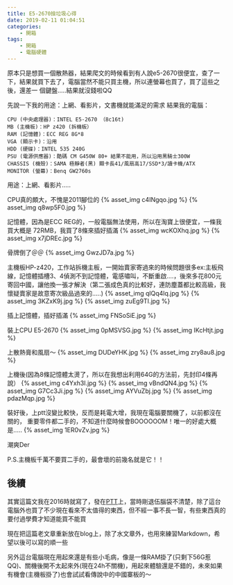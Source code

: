```yaml
---
title: E5-2670撿垃圾心得
date: 2019-02-11 01:04:51
categories:
    - 開箱
tags:
    - 開箱
    - 電腦硬體
---
```


原本只是想買一個散熱器，結果爬文的時候看到有人說e5-2670很便宜，查了一下，結果就買下去了，電腦當然不能只買主機，所以連螢幕也買了，買了這些之後，還差一 個鍵盤.....結果就沒錢啦QQ

先說一下我的用途：上網、看影片，文書機就能滿足的需求
結果我的電腦：

	CPU (中央處理器)：INTEL E5-2670 （8c16t)      
	MB (主機板)：HP z420 (拆機板） 
	RAM (記憶體)：ECC REG 8G*8 
	VGA (顯示卡)：沿用   
	HDD (硬碟)：INTEL 535 240G 
	PSU (電源供應器)：酷碼 CM G450W 80+ 結果不能用，所以沿用黑騎士300W 
	CHASSIS (機殼)：SAMA 極靜者(黑) 顯卡長41/風扇高17/SSD*3/讀卡機/ATX 
	MONITOR (螢幕)：Benq GW2760s
 
 用途：上網、看影片.....
  
CPU真的頗大，不愧是2011腳位的
{% asset_img c4INgqo.jpg %}
{% asset_img q8wp5F0.jpg %}

記憶體，因為是ECC REG的，一般電腦無法使用，所以在淘寶上很便宜，一條我買大概是 72RMB，我買了8條來插好插滿
{% asset_img wcKOXhq.jpg %}
{% asset_img x7jDREc.jpg %}

骨牌倒了＠＠
{% asset_img GwzJD7a.jpg %}

主機板HP-z420，工作站拆機主板，一開始賣家寄過來的時候問題很多ex:主板飛線，記憶體插槽3、4偵測不到記憶體，電感嘯叫，不斷重啟....，後來多花800元寄回中國，讓他換一張才解決（第二張成色真的比較好，連防塵蓋都比較高級，我懷疑賣家是故意寄次級品過來的.....)
{% asset_img qlQq4lq.jpg %}
{% asset_img 3KZxK9j.jpg %}
{% asset_img zuEg9TI.jpg %}

插上記憶體，插好插滿
{% asset_img FNSoSiE.jpg %}

裝上CPU E5-2670
{% asset_img 0pMSVSG.jpg %}
{% asset_img IKcHtjt.jpg %}

上散熱膏和風扇～
{% asset_img DUDeYHK.jpg %}
{% asset_img zry8au8.jpg %}

上機後(因為8條記憶體太燙了，所以在我想出利用64G的方法前，先封印4條再說）
{% asset_img c4Yxh3I.jpg %}
{% asset_img vBndQN4.jpg %}
{% asset_img G7Cc3Ji.jpg %}
{% asset_img AYVuZbj.jpg %}
{% asset_img pdazMqp.jpg %}

裝好後，上ptt沒變比較快，反而是耗電大增，我現在電腦要關機了，以前都沒在關的，
重要零件都二手的，不知道什麼時候會BOOOOOOM！唯一的好處大概是.....
{% asset_img 1ER0vZv.jpg %}

潮爽Der

P.S.主機板千萬不要買二手的，最會壞的前幾名就是它！！

## 後續

其實這篇文我在2016時就寫了，發在[PTT](https://www.ptt.cc/bbs/PC_Shopping/M.1467651654.A.877.html)上，當時剛退伍腦袋不清楚，除了這台電腦外也買了不少現在看來不太值得的東西，但不經一事不長一智，有些東西真的要付過學費才知道能買不能買

現在把這篇老文章重新放在blog上，除了水文章外，也用來練習Markdown，希望以後可以寫的順一些

另外這台電腦現在用起來還是有些小毛病，像是一條RAM掛了(只剩下56G惹QQ)、關機後開不太起來外(現在24h不關機)，用起來體驗還是不錯的，未來如果有機會(主機板掛了)也會試試看傳說中的中國寨板的～
